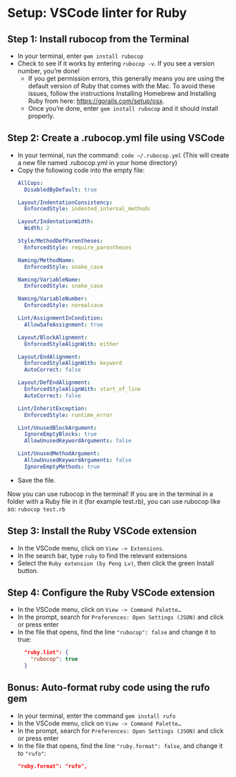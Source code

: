 # Setup: VSCode linter for Ruby

## Step 1: Install rubocop from the Terminal
- In your terminal, enter `gem install rubocop`
- Check to see if it works by entering `rubocop -v`. If you see a version number, you’re done!
  - If you get permission errors, this generally means you are using the default version of Ruby that comes with the Mac. To avoid these issues, follow the instructions Installing Homebrew and Installing Ruby from here: https://gorails.com/setup/osx. 
  - Once you’re done, enter `gem install rubocop` and it should install properly.

## Step 2: Create a .rubocop.yml file using VSCode
- In your terminal, run the command: `code ~/.rubocop.yml`
  (This will create a new file named .rubocop.yml in your home directory)
- Copy the following code into the empty file: 
  ```yml
  AllCops:
    DisabledByDefault: true

  Layout/IndentationConsistency:
    EnforcedStyle: indented_internal_methods

  Layout/IndentationWidth:
    Width: 2

  Style/MethodDefParentheses:
    EnforcedStyle: require_parentheses

  Naming/MethodName:
    EnforcedStyle: snake_case

  Naming/VariableName:
    EnforcedStyle: snake_case

  Naming/VariableNumber:
    EnforcedStyle: normalcase

  Lint/AssignmentInCondition:
    AllowSafeAssignment: true

  Layout/BlockAlignment:
    EnforcedStyleAlignWith: either

  Layout/EndAlignment:
    EnforcedStyleAlignWith: keyword
    AutoCorrect: false

  Layout/DefEndAlignment:
    EnforcedStyleAlignWith: start_of_line
    AutoCorrect: false

  Lint/InheritException:
    EnforcedStyle: runtime_error

  Lint/UnusedBlockArgument:
    IgnoreEmptyBlocks: true
    AllowUnusedKeywordArguments: false

  Lint/UnusedMethodArgument:
    AllowUnusedKeywordArguments: false
    IgnoreEmptyMethods: true
  ```
- Save the file.

Now you can use rubocop in the terminal! If you are in the terminal in a folder with a Ruby file in it (for example test.rb), you can use rubocop like so: `rubocop test.rb`

## Step 3: Install the Ruby VSCode extension
- In the VSCode menu, click on `View -> Extensions`.
- In the search bar, type `ruby` to find the relevant extensions
- Select the `Ruby extension (by Peng Lv)`, then click the green Install button.

## Step 4: Configure the Ruby VSCode extension
- In the VSCode menu, click on `View -> Command Palette…`
- In the prompt, search for `Preferences: Open Settings (JSON)` and click or press enter
- In the file that opens, find the line `"rubocop": false` and change it to true:
  ```json
    "ruby.lint": {
      "rubocop": true
    }
  ```

## Bonus: Auto-format ruby code using the rufo gem
- In your terminal, enter the command `gem install rufo`
- In the VSCode menu, click on `View -> Command Palette…`
- In the prompt, search for `Preferences: Open Settings (JSON)` and click or press enter
- In the file that opens, find the line `"ruby.format": false`, and change it to `"rufo"`:
  ```json
  "ruby.format": "rufo",
  ```

